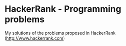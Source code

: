 # HackerRank - Programming problems
My solutions of the problems proposed in HackerRank (http://www.hackerrank.com)
